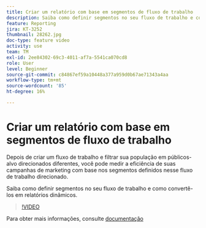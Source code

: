 ```yaml
---
title: Criar um relatório com base em segmentos de fluxo de trabalho
description: Saiba como definir segmentos no seu fluxo de trabalho e como convertê-los em relatórios dinâmicos.
feature: Reporting
jira: KT-3252
thumbnail: 28262.jpg
doc-type: feature video
activity: use
team: TM
exl-id: 2ee84302-69c3-4011-af7a-5541ca070cd8
role: User
level: Beginner
source-git-commit: c84867ef59a10448a377a959d0b67ae71343a4aa
workflow-type: tm+mt
source-wordcount: '85'
ht-degree: 16%

---
```


# Criar um relatório com base em segmentos de fluxo de trabalho

Depois de criar um fluxo de trabalho e filtrar sua população em públicos-alvo direcionados diferentes, você pode medir a eficiência de suas campanhas de marketing com base nos segmentos definidos nesse fluxo de trabalho direcionado.

Saiba como definir segmentos no seu fluxo de trabalho e como convertê-los em relatórios dinâmicos.

>[!VIDEO](https://video.tv.adobe.com/v/28262?quality=12&learn=on)

Para obter mais informações, consulte [documentação](https://experienceleague.adobe.com/docs/campaign-standard/using/reporting/customizing-reports/creating-a-report-workflow-segment.html?lang=en)
